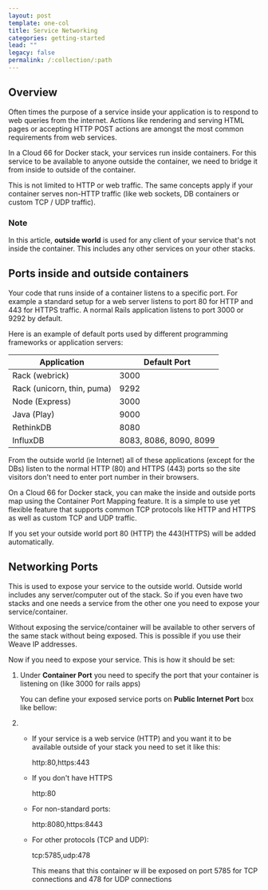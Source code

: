```yaml
---
layout: post
template: one-col
title: Service Networking
categories: getting-started
lead: ""
legacy: false
permalink: /:collection/:path
---
```


## Overview

Often times the purpose of a service inside your application is to respond to web queries from the internet. Actions like rendering and serving HTML pages or accepting HTTP POST actions are amongst the most common requirements from web services.

In a Cloud 66 for Docker stack, your services run inside containers. For this service to be available to anyone outside the container, we need to bridge it from inside to outside of the container.

This is not limited to HTTP or web traffic. The same concepts apply if your container serves non-HTTP traffic (like web sockets, DB containers or custom TCP / UDP traffic).



### Note

In this article, **outside world** is used for any client of your service that's not inside the container. This includes any other services on your other stacks.



## Ports inside and outside containers

Your code that runs inside of a container listens to a specific port. For example a standard setup for a web server listens to port 80 for HTTP and 443 for HTTPS traffic. A normal Rails application listens to port 3000 or 9292 by default.

Here is an example of default ports used by different programming frameworks or application servers:

  <table class="table table-bordered table-striped"> 
     <thead> 
      <tr> 
       <th> Application </th> 
       <th> Default Port </th> 
      </tr> 
     </thead> 
     <tbody> 
      <tr> 
       <td> Rack (webrick) </td> 
       <td> 3000 </td> 
      </tr> 
      <tr> 
       <td> Rack (unicorn, thin, puma) </td> 
       <td> 9292 </td> 
      </tr> 
      <tr> 
       <td> Node (Express) </td> 
       <td> 3000 </td> 
      </tr> 
      <tr> 
       <td> Java (Play) </td> 
       <td> 9000 </td> 
      </tr> 
      <tr> 
       <td> RethinkDB </td> 
       <td> 8080 </td> 
      </tr> 
      <tr> 
       <td> InfluxDB </td> 
       <td> 8083, 8086, 8090, 8099 </td> 
      </tr> 
     </tbody> 
    </table>
From the outside world (ie Internet) all of these applications (except for the DBs) listen to the normal HTTP (80) and HTTPS (443) ports so the site visitors don't need to enter port number in their browsers.

On a Cloud 66 for Docker stack, you can make the inside and outside ports map using the Container Port Mapping feature. It is a simple to use yet flexible feature that supports common TCP protocols like HTTP and HTTPS as well as custom TCP and UDP traffic.

If you set your outside world port 80 (HTTP) the 443(HTTPS) will be added automatically.


## Networking Ports

This is used to expose your service to the outside world. Outside world includes any server/computer out of the stack. So if you even have two stacks and one needs a service from the other one you need to expose your service/container. 

Without exposing the service/container will be available to other servers of the same stack without being exposed. This is possible if you use their Weave IP addresses. 

Now if you need to expose your service. This is how it should be set:

1.  Under **Container Port** you need to specify the port that your container is listening on (like 3000 for rails apps)

    You can define your exposed service ports on **Public Internet Port** box like bellow:

2.  * If your service is a web service (HTTP) and you want it to be available outside of your stack you need to set it like this:
    
       http:80,https:443
    
    * If you don't have HTTPS
    
       http:80
    
    * For non-standard ports:
    
       http:8080,https:8443
    
    * For other protocols (TCP and UDP):
    
       tcp:5785,udp:478
    
       This means that this container w ill be exposed on port 5785 for TCP connections and 478 for UDP connections

